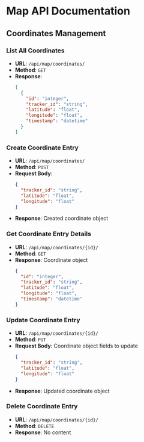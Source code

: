# Map API Documentation

## Coordinates Management

### List All Coordinates
- **URL**: `/api/map/coordinates/`
- **Method**: `GET`
- **Response**:
  ```json
  [
    {
      "id": "integer",
      "tracker_id": "string",
      "latitude": "float",
      "longitude": "float",
      "timestamp": "datetime"
    }
  ]
  ```

### Create Coordinate Entry
- **URL**: `/api/map/coordinates/`
- **Method**: `POST`
- **Request Body**:
  ```json
  {
    "tracker_id": "string",
    "latitude": "float",
    "longitude": "float"
  }
  ```
- **Response**: Created coordinate object

### Get Coordinate Entry Details
- **URL**: `/api/map/coordinates/{id}/`
- **Method**: `GET`
- **Response**: Coordinate object
  ```json
  {
    "id": "integer",
    "tracker_id": "string",
    "latitude": "float",
    "longitude": "float",
    "timestamp": "datetime"
  }
  ```

### Update Coordinate Entry
- **URL**: `/api/map/coordinates/{id}/`
- **Method**: `PUT`
- **Request Body**: Coordinate object fields to update
  ```json
  {
    "tracker_id": "string",
    "latitude": "float",
    "longitude": "float"
  }
  ```
- **Response**: Updated coordinate object

### Delete Coordinate Entry
- **URL**: `/api/map/coordinates/{id}/`
- **Method**: `DELETE`
- **Response**: No content 